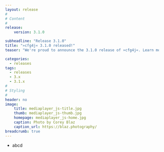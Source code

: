 ```yaml
---
layout: release
#
# Content
#
release:
    version: 3.1.0

subheadline: "Release 3.1.0"
title: "»cfg4j« 3.1.0 released!"
teaser: "We're proud to announce the 3.1.0 release of »cfg4j«. Learn more about new features in this article."

categories:
  - releases
tags:
  - releases
  - 3.x
  - 3.1.x
#
# Styling
#
header: no
image:
    title: mediaplayer_js-title.jpg
    thumb: mediaplayer_js-thumb.jpg
    homepage: mediaplayer_js-home.jpg
    caption: Photo by Corey Blaz
    caption_url: https://blaz.photography/
breadcrumb: true
---
```


* abcd